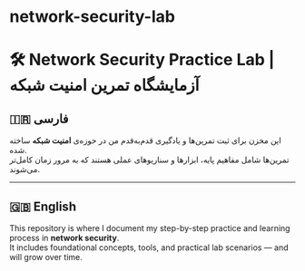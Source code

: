 # network-security-lab

# 🛠️ Network Security Practice Lab | آزمایشگاه تمرین امنیت شبکه

## 🇮🇷 فارسی

این مخزن برای ثبت تمرین‌ها و یادگیری قدم‌به‌قدم من در حوزه‌ی **امنیت شبکه** ساخته شده.  
تمرین‌ها شامل مفاهیم پایه، ابزارها و سناریوهای عملی هستند که به مرور زمان کامل‌تر می‌شوند.

---

## 🇬🇧 English

This repository is where I document my step-by-step practice and learning process in **network security**.  
It includes foundational concepts, tools, and practical lab scenarios — and will grow over time.

